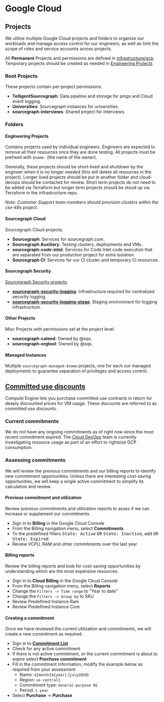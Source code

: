 # Google Cloud

## Projects

We utilize multiple Google Cloud projects and folders to organize our workloads and manage access control for our engineers, as well as limit the scope of roles and service accounts across projects.

All **Permanent** Projects and permissions are defined in [infrastructure/gcp](https://github.com/sourcegraph/infrastructure/tree/main/gcp).
Temporary projects should be created as needed in [Engineering Projects](#engineering-projects)

### Root Projects

These projects contain per-project permissions.

- **TelligentSourcegraph**: Data pipeline and storage for pings and Cloud event logging.
- **Universities**: Sourcegraph instances for universities.
- **sourcegraph-interviews**: Shared project for interviews.

### Folders

#### Engineering Projects

Contains projects used by individual engineers. Engineers are expected to remove all their resources once they are done testing. All projects must be prefixed with `$name-` (the name of the owner).

Generally, these projects should be short-lived and shutdown by the engineer when it is no longer needed (this will delete all resources in the project). Longer lived projects should be put in another folder and cloud-devops should be contacted for review. Short term projects do not need to be added via Terraform but longer term projects should be stood up via Terraform in the infrastructure repo.

_Note: Customer Support team members should provision clusters within the cse-k8s project._

#### Sourcegraph Cloud

Sourcegraph Cloud projects.

- **Sourcegraph**: Services for sourcegraph.com.
- **Sourcegraph Auxiliary**: Testing clusters, deployments and VMs.
- **sourcegraph-code-intel**: Services for Code Intel code execution that are separated from our production project for extra isolation.
- **Sourcegraph CI**: Services for our CI cluster and temporary CI resources.

#### Sourcegraph Security

[Sourcegraph Security projects](../../cloud/security/infrastructure/index.md#projects).

- **[sourcegraph-security-logging](../../cloud/security/infrastructure/index.md#logging)**: Infrastructure required for centralized security logging.
- **[sourcegraph-security-logging-stage](../../cloud/security/infrastructure/index.md#logging-stage)**: Staging environment for logging infrastructure.

#### Other Projects

Misc Projects with permissions set at the project level.

- **sourcegraph-calend**: Owned by @sqs.
- **sourcegraph-orgtool**: Owned by @sqs.

#### Managed Instances

Multiple `sourcegraph-managed-$name` projects, one for each our managed deployments to guarantee separation of privileges and access control.

## [Committed use discounts](https://cloud.google.com/compute/docs/instances/signing-up-committed-use-discounts#how_committed_use_discounts_work)

Compute Engine lets you purchase committed use contracts in return for deeply discounted prices for VM usage. These discounts are referred to as committed use discounts.

### Current commitments
We do not have any ongoing commitments as of right now since the most recent commitment expired. The [Cloud DevOps](../../cloud/devops/index.md) team is currently investigating resource usage as part of an effort to rightsize GCP consumption.

### Assessing commitments

We will review the previous commitments and our billing reports to identify new commitment opportunities. Unless there are interesting cost-saving opportunities, we will keep a single active commitment to simplify its calculation and review.

#### Previous commitment and utilization

Review previous commitments and utilization reports to asses if we can increase or supplement our commitments.

- Sign in to **Billing** in the Google Cloud Console
- From the Billing navigation menu, select **Commitments**
- To the predefined filters <kbd>State: Active</kbd> <kbd>OR</kbd> <kbd>State: Inactive</kbd>, add <kbd>OR</kbd> <kbd>State: Expired</kbd>
- Review VCPU, RAM and other commitments over the last year

#### Billing reports

Review the billing reports and look for cost-saving opportunities by understanding which are the most expensive resources.

- Sign in to **Cloud Billing** in the Google Cloud Console
- From the Billing navigation menu, select **Reports**
- Change the `Filters -> Time range` to "Year to date"
- Change the `Filters -> Group by` to SKU
- Review Predefined Instance Ram
- Review Predefined Instance Core

#### Creating a commitment

Once we have reviewed the current utilization and commitments, we will create a new commitment as required.

- Sign in to **[Commitment List](https://console.cloud.google.com/compute/commitments)**
- Check for any active commitment
- If there is not active commitment, or the current commitment is about to expire select **Purchase commitment**
- Fill in the commitment information, modify the example below as required from your assessment
  - Name: `${month}${year}` (`july2020`)
  - Region: `us-central1`
  - Commitment type: `General-purpose N1`
  - Period: `1 year`
- Select **Purchase** -> **Purchase**
